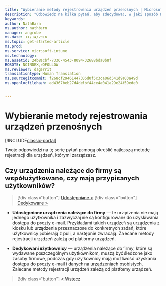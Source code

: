 ```yaml
---
title: "Wybieranie metody rejestrowania urządzeń przenośnych | Microsoft Docs"
description: "Odpowiedz na kilka pytań, aby zdecydować, w jaki sposób ma się odbywać rejestrowanie urządzeń przenośnych w usłudze Intune"
keywords: 
author: NathBarn
ms.author: nathbarn
manager: angrobe
ms.date: 11/14/2016
ms.topic: get-started-article
ms.prod: 
ms.service: microsoft-intune
ms.technology: 
ms.assetid: 24b8ecbf-7336-4543-8094-32688bda0b8f
ROBOTS: NOINDEX,NOFOLLOW
ms.reviewer: dagerrit
translationtype: Human Translation
ms.sourcegitcommit: f268cf29461447306d0f5c3ca06d541d9a03a49d
ms.openlocfilehash: ad4367beb27d4defbf44ce4a041a29e24f59ede0


---
```

# <a name="choose-how-to-enroll-mobile-devices"></a>Wybieranie metody rejestrowania urządzeń przenośnych

[!INCLUDE[classic-portal](../includes/classic-portal.md)]

Twoje odpowiedzi na tę serię pytań pomogą określić najlepszą metodę rejestracji dla urządzeń, którymi zarządzasz.

## <a name="are-your-company-owned-devices-shared-or-do-they-have-dedicated-users"></a>**Czy urządzenia należące do firmy są współużytkowane, czy mają przypisanych użytkowników?**

> [!div class="button"]
[Udostępniane >](choose-how-to-enroll-devices4.md)
> [!div class="button"]
[Dedykowane >](choose-how-to-enroll-devices6.md)

- **Udostępnione urządzenia należące do firmy** — te urządzenia nie mają jednego użytkownika i zazwyczaj nie są konfigurowane do uzyskiwania dostępu do poczty e-mail. Przykładami takich urządzeń są urządzenia z kiosku lub urządzenia przeznaczone do konkretnych zadań, które użytkownicy pobierają z puli, a następnie zwracają. Zalecane metody rejestracji urządzeń zależą od platformy urządzeń.

- **Dedykowani użytkownicy** — urządzenia należące do firmy, które są wydawane poszczególnym użytkownikom, muszą być śledzone jako zasoby firmowe, podczas gdy użytkownicy mają możliwość uzyskania dostępu do poczty e-mail i danych na urządzeniach osobistych. Zalecane metody rejestracji urządzeń zależą od platformy urządzeń.

> [!div class="button"]
[< Wstecz](choose-how-to-enroll-devices1.md)



<!--HONumber=Dec16_HO3-->


